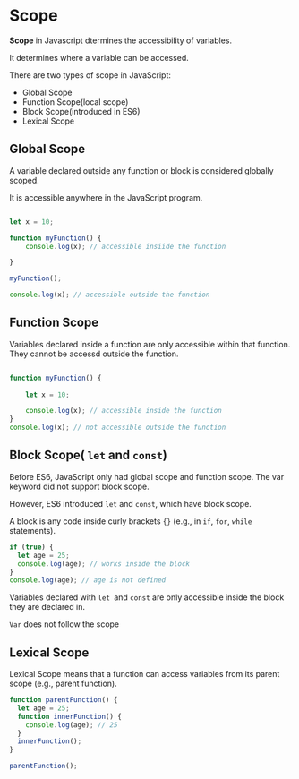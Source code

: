 # Scope

**Scope** in Javascript dtermines the accessibility of variables.

It determines where a variable can be accessed.

There are two types of scope in JavaScript:

- Global Scope
- Function Scope(local scope)
- Block Scope(introduced in ES6)
- Lexical Scope

## Global Scope

A variable declared outside any function or block is considered globally scoped.

It is accessible anywhere in the JavaScript program.

```js

let x = 10;

function myFunction() {
    console.log(x); // accessible insiide the function

}

myFunction();

console.log(x); // accessible outside the function  

```

## Function Scope

Variables declared inside a function are only accessible within that function.
They cannot be accessd outside the function.

```js

function myFunction() {
    
    let x = 10;

    console.log(x); // accessible inside the function
}
console.log(x); // not accessible outside the function

```

## Block Scope( `let` and `const`)

Before ES6, JavaScript only had global scope and function scope. The var keyword did not support block scope.

However, ES6 introduced `let` and `const`, which have block scope.

A block is any code inside curly brackets `{}` (e.g., in `if`, `for`, `while` statements).

```js
if (true) {
  let age = 25;
  console.log(age); // works inside the block
}
console.log(age); // age is not defined
```


Variables declared with `let `and `const` are only accessible inside the block they are declared in.

`Var` does not follow the scope


## Lexical Scope


Lexical Scope means that a function can access variables from its parent scope (e.g., parent function).

```js
function parentFunction() {
  let age = 25;
  function innerFunction() {
    console.log(age); // 25
  }
  innerFunction();
}

parentFunction();
```

